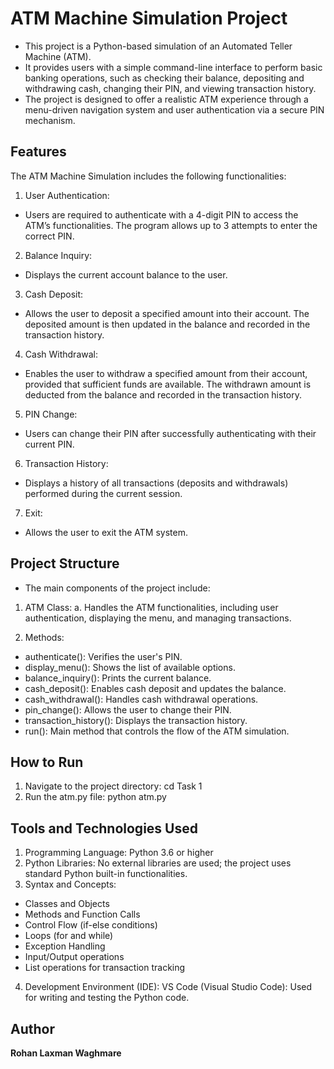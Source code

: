 # ATM Machine Simulation Project
- This project is a Python-based simulation of an Automated Teller Machine (ATM).
- It provides users with a simple command-line interface to perform basic banking operations, such as checking their balance, depositing and withdrawing cash, changing their PIN, and viewing transaction history.
- The project is designed to offer a realistic ATM experience through a menu-driven navigation system and user authentication via a secure PIN mechanism.

## Features
The ATM Machine Simulation includes the following functionalities:
1. User Authentication:
- Users are required to authenticate with a 4-digit PIN to access the ATM’s functionalities. The program allows up to 3 attempts to enter the correct PIN.
2. Balance Inquiry:
- Displays the current account balance to the user.
3. Cash Deposit:
- Allows the user to deposit a specified amount into their account. The deposited amount is then updated in the balance and recorded in the transaction history.
4. Cash Withdrawal:
- Enables the user to withdraw a specified amount from their account, provided that sufficient funds are available. The withdrawn amount is deducted from the balance and recorded in the transaction history.
5. PIN Change:
- Users can change their PIN after successfully authenticating with their current PIN.
6. Transaction History:
- Displays a history of all transactions (deposits and withdrawals) performed during the current session.
7. Exit:
- Allows the user to exit the ATM system.

## Project Structure
- The main components of the project include:

1. ATM Class:
a. Handles the ATM functionalities, including user authentication, displaying the menu, and managing transactions.

2. Methods:
- authenticate(): Verifies the user's PIN.
- display_menu(): Shows the list of available options.
- balance_inquiry(): Prints the current balance.
- cash_deposit(): Enables cash deposit and updates the balance.
- cash_withdrawal(): Handles cash withdrawal operations.
- pin_change(): Allows the user to change their PIN.
- transaction_history(): Displays the transaction history.
- run(): Main method that controls the flow of the ATM simulation.

## How to Run
1. Navigate to the project directory: cd Task 1
2. Run the atm.py file: python atm.py

## Tools and Technologies Used
1. Programming Language: Python 3.6 or higher
2. Python Libraries: No external libraries are used; the project uses standard Python built-in functionalities.
3. Syntax and Concepts:
- Classes and Objects
- Methods and Function Calls
- Control Flow (if-else conditions)
- Loops (for and while)
- Exception Handling
- Input/Output operations
- List operations for transaction tracking
4. Development Environment (IDE): VS Code (Visual Studio Code): Used for writing and testing the Python code.

## Author
**Rohan Laxman Waghmare**
